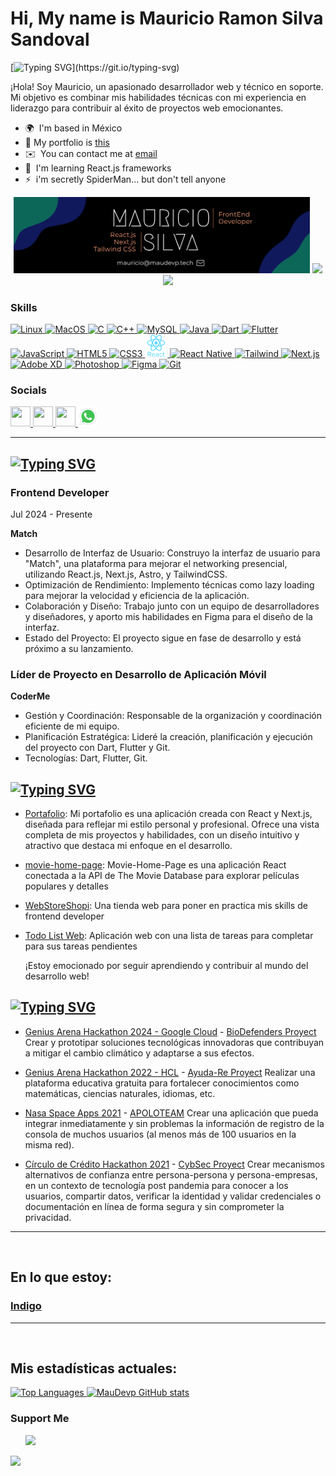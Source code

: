 # Hi, My name is Mauricio Ramon Silva Sandoval

[![Typing SVG](https://readme-typing-svg.herokuapp.com?font=Fira+Code&weight=500&size=28&duration=3000&pause=500&color=EFDC4C&vCenter=true&width=480&lines=I'm+a+frontend+web+developer;And+a+great+coworker.)](https://git.io/typing-svg)

¡Hola! Soy Mauricio, un apasionado desarrollador web y técnico en soporte. Mi objetivo es combinar mis habilidades técnicas con mi experiencia en liderazgo para contribuir al éxito de proyectos web emocionantes.  

- 🌍  I'm based in México
- 💼  My portfolio is [this](https://www.maudevp.tech)
- ✉️  You can contact me at [email](mailto:mauricio@maudevp.tech)
- 🧠  I'm learning React.js frameworks
- ⚡  i'm secretly SpiderMan... but don't tell anyone  

<div align="center">
    <img style="width: 94%;" src="/banner-GitHub.png" alt="Banner perfil">
    <a href="https://www.github.com/MauDevp" target="_blank" rel="noreferrer">
        <picture>
            <img src="https://img.shields.io/github/followers/MauDevp?logo=github&style=for-the-badge&color=ef4444&labelColor=22272e" />
        </picture>
    </a>
    <a href="https://www.x.com/MauricioRamonS3" target="_blank" rel="noreferrer">
        <picture>
            <img src="https://img.shields.io/twitter/follow/MauricioRamonS3?logo=x&style=for-the-badge&color=ef4444&labelColor=22272e"/>
        </picture>
    </a>
</div>


### Skills

<p align="left" style="text-decoration:none">
    <a href="https://www.linux.org" target="_blank" rel="noreferrer">
        <picture>
            <img src="https://raw.githubusercontent.com/danielcranney/readme-generator/main/public/icons/skills/linux-colored.svg" width="36" height="36" alt="Linux" />
        </picture>
    </a>
    <a href="https://apple.com" target="_blank" rel="noreferrer">
        <picture>
            <img src="https://raw.githubusercontent.com/danielcranney/readme-generator/main/public/icons/skills/macos-colored-dark.svg" width="36" height="36" alt="MacOS" />
        </picture>
    </a>
    <a href="https://docs.microsoft.com/en-us/cpp/?view=msvc-170" target="_blank" rel="noreferrer">
        <picture>
            <img src="https://raw.githubusercontent.com/danielcranney/readme-generator/main/public/icons/skills/c-colored.svg" width="36" height="36" alt="C" />
        </picture>
    </a>
    <a href="https://docs.microsoft.com/en-us/cpp/?view=msvc-170" target="_blank" rel="noreferrer">
        <picture>
            <img src="https://raw.githubusercontent.com/danielcranney/readme-generator/main/public/icons/skills/cplusplus-colored.svg" width="36" height="36" alt="C++" />
        </picture>
    </a>
    <a href="https://www.mysql.com/" target="_blank" rel="noreferrer">
        <picture>
            <img src="https://raw.githubusercontent.com/danielcranney/readme-generator/main/public/icons/skills/mysql-colored.svg" width="36" height="36" alt="MySQL" />
        </picture>
    </a>
    <a href="https://www.oracle.com/java/" target="_blank" rel="noreferrer">
        <picture>
            <img src="https://raw.githubusercontent.com/danielcranney/readme-generator/main/public/icons/skills/java-colored.svg" width="36" height="36" alt="Java" />
        </picture>
    </a>
    <a href="https://dart.dev/" target="_blank" rel="noreferrer">
        <picture>
            <img src="https://raw.githubusercontent.com/danielcranney/readme-generator/main/public/icons/skills/dart-colored.svg" width="36" height="36" alt="Dart" />
        </picture>
    </a>
    <a href="https://flutter.dev/" target="_blank" rel="noreferrer">
        <picture>
            <img src="https://raw.githubusercontent.com/danielcranney/readme-generator/main/public/icons/skills/flutter-colored.svg" width="36" height="36" alt="Flutter" />
        </picture>
    </a>
    <a href="https://developer.mozilla.org/en-US/docs/Web/JavaScript" target="_blank" rel="noreferrer">
        <picture>
            <img src="https://raw.githubusercontent.com/danielcranney/readme-generator/main/public/icons/skills/javascript-colored.svg" width="36" height="36" alt="JavaScript" />
        </picture>
    </a>
    <a href="https://developer.mozilla.org/en-US/docs/Glossary/HTML5" target="_blank" rel="noreferrer">
        <picture>
            <img src="https://raw.githubusercontent.com/danielcranney/readme-generator/main/public/icons/skills/html5-colored.svg" width="36" height="36" alt="HTML5" />
        </picture>
    </a>
    <a href="https://www.w3.org/TR/CSS/#css" target="_blank" rel="noreferrer">
        <picture>
            <img src="https://raw.githubusercontent.com/danielcranney/readme-generator/main/public/icons/skills/css3-colored.svg" width="36" height="36" alt="CSS3" />
        </picture>
    </a>
    <a href="https://reactjs.org/" target="_blank" rel="noreferrer">
        <picture>
            <img src="https://raw.githubusercontent.com/devicons/devicon/master/icons/react/react-original-wordmark.svg" width="36" height="36" alt="React" />
        </picture>
    </a>
    <a href="https://reactnative.dev/" target="_blank" rel="noreferrer">
        <picture>
            <img src="https://cdn.worldvectorlogo.com/logos/react-native-1.svg" width="36" height="36" alt="React Native" />
        </picture>
    </a>
    <a href="https://tailwindcss.com/" target="_blank" rel="noreferrer">
        <picture>
            <img src="https://cdn.worldvectorlogo.com/logos/tailwind-css-2.svg" width="36" height="36" alt="Tailwind" />
        </picture>
    </a>
    <a href="https://nextjs.org/" target="_blank" rel="noreferrer">
        <picture>
            <img src="https://cdn.worldvectorlogo.com/logos/next-js.svg" width="36" height="36" alt="Next.js" />
        </picture>
    </a>
    <a href="https://www.adobe.com/products/xd.html" target="_blank" rel="noreferrer">
        <picture>
            <img src="https://cdn.worldvectorlogo.com/logos/adobe-xd-1.svg" width="36" height="36" alt="Adobe XD" />
        </picture>
    </a>
    <a href="https://www.adobe.com/mx/products/photoshop.html" target="_blank" rel="noreferrer">
        <picture>
            <img src="https://raw.githubusercontent.com/danielcranney/readme-generator/main/public/icons/skills/photoshop-colored-dark.svg" width="36" height="36" alt="Photoshop" />
        </picture>
    </a>
    <a href="https://www.figma.com/" target="_blank" rel="noreferrer">
        <picture>
            <img src="https://raw.githubusercontent.com/danielcranney/readme-generator/main/public/icons/skills/figma-colored.svg" width="36" height="36" alt="Figma" />
        </picture>
    </a>
    <a href="https://git-scm.com/" target="_blank" rel="noreferrer">
        <picture>
            <img src="https://raw.githubusercontent.com/danielcranney/readme-generator/main/public/icons/skills/git-colored.svg" width="36" height="36" alt="Git" />
        </picture>
    </a>
</p>

### Socials

<p align="left"> 
    <a href="https://www.github.com/MauDevp" target="_blank" rel="noreferrer"> 
        <picture> 
            <source media="(prefers-color-scheme: dark)" srcset="https://raw.githubusercontent.com/danielcranney/readme-generator/main/public/icons/socials/github-dark.svg" /> 
            <source media="(prefers-color-scheme: light)" srcset="https://raw.githubusercontent.com/danielcranney/readme-generator/main/public/icons/socials/github.svg" /> 
            <img src="https://raw.githubusercontent.com/danielcranney/readme-generator/main/public/icons/socials/github.svg" width="32" height="32" /> 
        </picture> 
    </a> 
    <a href="https://www.x.com/MauricioRamonS3" target="_blank" rel="noreferrer"> 
        <picture> 
            <source media="(prefers-color-scheme: dark)" srcset="https://raw.githubusercontent.com/danielcranney/readme-generator/main/public/icons/socials/twitter-dark.svg" /> 
            <source media="(prefers-color-scheme: light)" srcset="https://raw.githubusercontent.com/danielcranney/readme-generator/main/public/icons/socials/twitter.svg" /> 
            <img src="https://raw.githubusercontent.com/danielcranney/readme-generator/main/public/icons/socials/twitter.svg" width="32" height="32" /> 
        </picture> 
    </a>
    <a href="https://www.linkedin.com/in/mau-silva/" target="_blank" rel="noreferrer"> 
        <picture> 
            <source media="(prefers-color-scheme: dark)" srcset="https://raw.githubusercontent.com/danielcranney/readme-generator/main/public/icons/socials/linkedin-dark.svg" /> 
            <source media="(prefers-color-scheme: light)" srcset="https://raw.githubusercontent.com/danielcranney/readme-generator/main/public/icons/socials/linkedin.svg" /> 
            <img src="https://raw.githubusercontent.com/danielcranney/readme-generator/main/public/icons/socials/linkedin.svg" width="32" height="32" /> 
        </picture> 
    </a> 
    <a href="https://wa.me/523343453963" target="_blank" rel="noreferrer"> 
        <picture> 
            <img src="/whatsapp.svg" width="32" height="32" /> 
        </picture> 
    </a> 
</p>

---

## [![Typing SVG](https://readme-typing-svg.herokuapp.com?font=Fira+Code&weight=650&size=28&duration=3800&pause=300&color=e44d28&vCenter=true&width=480&lines=Experiencia+profesional%3A)](https://git.io/typing-svg)

### Frontend Developer

Jul 2024 - Presente
 
**Match**

- Desarrollo de Interfaz de Usuario: Construyo la interfaz de usuario para "Match", una plataforma para mejorar el networking presencial, utilizando React.js, Next.js, Astro, y TailwindCSS.
- Optimización de Rendimiento: Implemento técnicas como lazy loading para mejorar la velocidad y eficiencia de la aplicación.
- Colaboración y Diseño: Trabajo junto con un equipo de desarrolladores y diseñadores, y aporto mis habilidades en Figma para el diseño de la interfaz.
- Estado del Proyecto: El proyecto sigue en fase de desarrollo y está próximo a su lanzamiento.

### Líder de Proyecto en Desarrollo de Aplicación Móvil

**CoderMe**

- Gestión y Coordinación: Responsable de la organización y coordinación eficiente de mi equipo.
- Planificación Estratégica: Lideré la creación, planificación y ejecución del proyecto con Dart, Flutter y Git.
- Tecnologías: Dart, Flutter, Git.


## [![Typing SVG](https://readme-typing-svg.herokuapp.com?font=Fira+Code&weight=650&size=28&duration=3800&pause=300&color=0E70B6&vCenter=true&width=480&lines=Proyectos+destacados%3A)](https://git.io/typing-svg)

- [Portafolio](https://www.maudevp.tech): Mi portafolio es una aplicación creada con React y Next.js, diseñada para reflejar mi estilo personal y profesional. Ofrece una vista completa de mis proyectos y habilidades, con un diseño intuitivo y atractivo que destaca mi enfoque en el desarrollo.
- [movie-home-page](https://github.com/MauDevp/movie-home-page): Movie-Home-Page es una aplicación React conectada a la API de The Movie Database para explorar películas populares y detalles
- [WebStoreShopi](https://github.com/MauDevp/WebStoreShopi): Una tienda web para poner en practica mis skills de frontend developer
- [Todo List Web](https://github.com/MauDevp/todo_list_love): Aplicación web con una lista de tareas para completar para sus tareas pendientes

  ¡Estoy emocionado por seguir aprendiendo y contribuir al mundo del desarrollo web!
  
## [![Typing SVG](https://readme-typing-svg.herokuapp.com?font=Fira+Code&weight=650&size=28&duration=3800&pause=300&color=60D9F5&vCenter=true&width=480&lines=Hackathones%3A)](https://git.io/typing-svg)

- [Genius Arena Hackathon 2024 - Google Cloud](https://hackathon.genius-arena.com/hackathon/desarrollando-para-un-futuro-sustentable-google-cloud/) - [BioDefenders Proyect](https://github.com/Bielma/bio-defenders-frontend)
  Crear y prototipar soluciones tecnológicas innovadoras que contribuyan a mitigar el cambio climático y adaptarse a sus efectos.
  
  
- [Genius Arena Hackathon 2022 - HCL](https://hackathon.talent-network.org/tracks/my-learning-coach-educacion-gratuita-para-estudiantes/) - [Ayuda-Re Proyect](https://app.genius-arena.com/participation_info/4/talent-hackathon?team_id=2447&ppro_id=1211)
  Realizar una plataforma educativa gratuita para fortalecer conocimientos como matemáticas, ciencias naturales, idiomas, etc.
  
- [Nasa Space Apps 2021](https://2021.spaceappschallenge.org/challenges/statements/lunar-surface-operations-real-time-collaboration/details) - [APOLOTEAM](https://docs.google.com/presentation/d/15g7p-f3fw8Lc89JUatUDC9Xq0X_JKFMVN_Lm2Dnyyq8/edit#slide=id.p)
  Crear una aplicación que pueda integrar inmediatamente y sin problemas la información de registro de la consola de muchos usuarios (al menos más de 100 usuarios en la misma red).
  
- [Círculo de Crédito Hackathon 2021](https://youtu.be/4TjBIYtkIyc) - [CybSec Proyect](https://www.youtube.com/watch?v=nOGCNlMylRs)
  Crear mecanismos alternativos de confianza entre persona-persona y persona-empresas, en un contexto de tecnología post pandemia para conocer a los usuarios, compartir datos, verificar la identidad y validar      credenciales o documentación en línea de forma segura y sin comprometer la privacidad.

---
<br>

## En lo que estoy:

### [Indigo](https://github.com/MauDevp/indigo)

---

<br>


## Mis estadísticas actuales:
<a href="https://github.com/MauDevp" align="left">
    <picture>
        <img src="https://github-readme-stats.vercel.app/api/top-langs/?username=MauDevp&langs_count=5&title_color=a855f7&text_color=22c55e&icon_color=ef4444&bg_color=22272e&hide_border=true&locale=en&custom_title=Top%20Languages%20and%20Frameworks" alt="Top Languages" />
    </picture>
</a>
<a href="https://github.com/MauDevp">
    <picture>
        <img src="https://github-readme-stats.vercel.app/api?username=MauDevp&show_icons=true&hide=&count_private=true&title_color=a855f7&text_color=22c55e&icon_color=ef4444&bg_color=22272e&hide_border=true&show_icons=true" alt="MauDevp GitHub stats" />
    </picture>
</a>



### Support Me

<ul style="list-style-type: none; margin: 0;">
    <li style="display: inline-block; margin-right: 0.25rem;"><a href="https://www.buymeacoffee.com/maudevp"><img src="https://cdn.buymeacoffee.com/buttons/v2/default-yellow.png" width="150"/></a></li>
</ul>

[![](https://visitcount.itsvg.in/api?id=MauDevp&label=Profile%20Views&pretty=false)](https://visitcount.itsvg.in)
